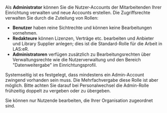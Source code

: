 Als **Administrator** können Sie die Nutzer-Accounts der Mitarbeitenden Ihrer Einrichtung verwalten und neue Accounts erstellen. Die Zugriffsrechte verwalten Sie durch die Zuteilung von Rollen:
* **Benutzer** haben reine Sichtrechte und können keine Bearbeitungen vornehmen.
* **Redakteure** können Lizenzen, Verträge etc. bearbeiten und Anbieter und Library Supplier anlegen; dies ist die Standard-Rolle für die Arbeit in LAS:eR.
* **Administratoren** verfügen zusätzlich zu Bearbeitungsrechten über Verwaltungsrechte wie die Nutzerverwaltung und den Bereich "Datenweitergabe" im Einrichtungsprofil.

Systemseitig ist es festgelegt, dass mindestens ein Admin-Account zwingend vorhanden sein muss.
Die Mehrfachvergabe diese Rolle ist aber möglich. Bitte achten Sie darauf bei Personalwechsel die Admin-Rolle frühzeitig doppelt zu vergeben oder zu übergeben. 

Sie können nur Nutzende bearbeiten, die Ihrer Organisation zugeordnet sind. 
